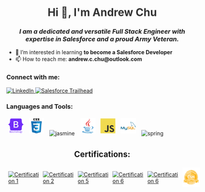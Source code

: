 <h1 style="text-align: center; color: #333;">Hi 👋, I'm Andrew Chu</h1>
<h3 style="text-align: center; font-style: italic;">I am a dedicated and versatile Full Stack Engineer with expertise in Salesforce and a proud Army Veteran.</h3>

<ul>
  <li>🌱 I’m interested in learning <strong>to become a Salesforce Developer</strong></li>
  <li>📫 How to reach me: <strong>andrew.c.chu@outlook.com</strong></li>
</ul>

<h3 style="text-align: left;">Connect with me:</h3>
<p style="text-align: left;">
  <a href="www.linkedin.com/in/andrewchu50" target="blank">
    <img src="https://raw.githubusercontent.com/rahuldkjain/github-profile-readme-generator/master/src/images/icons/Social/linked-in-alt.svg" alt="LinkedIn" height="30" width="40" />
  </a>
  <a href="https://trailblazer.me/id/andrewchu">
    <img src="https://www.nicepng.com/png/detail/67-671741_salesforce-trailhead-logo-trailhead-salesforce.png" alt="Salesforce Trailhead" height="30" width="40" />
  </a>
</p>

<h3 style="text-align: left;">Languages and Tools:</h3>
<p style="text-align: left;"> 
  <a href="https://getbootstrap.com" target="_blank" rel="noreferrer" style="text-decoration: none;"> 
    <img src="https://raw.githubusercontent.com/devicons/devicon/master/icons/bootstrap/bootstrap-plain-wordmark.svg" alt="bootstrap" width="40" height="40" style="margin: 5px;" /> 
  </a> 
  <a href="https://www.w3schools.com/css/" target="_blank" rel="noreferrer" style="text-decoration: none;"> 
    <img src="https://raw.githubusercontent.com/devicons/devicon/master/icons/css3/css3-original-wordmark.svg" alt="css3" width="40" height="40" style="margin: 5px;" /> 
  </a> 
  <a href="https://jasmine.github.io/" target="_blank" rel="noreferrer" style="text-decoration: none;"> 
    <img src="https://www.vectorlogo.zone/logos/jasmine/jasmine-icon.svg" alt="jasmine" width="40" height="40" style="margin: 5px;" /> 
  </a> 
  <a href="https://www.java.com" target="_blank" rel="noreferrer" style="text-decoration: none;"> 
    <img src="https://raw.githubusercontent.com/devicons/devicon/master/icons/java/java-original.svg" alt="java" width="40" height="40" style="margin: 5px;" /> 
  </a> 
  <a href="https://developer.mozilla.org/en-US/docs/Web/JavaScript" target="_blank" rel="noreferrer" style="text-decoration: none;"> 
    <img src="https://raw.githubusercontent.com/devicons/devicon/master/icons/javascript/javascript-original.svg" alt="javascript" width="40" height="40" style="margin: 5px;" /> 
  </a> 
  <a href="https://www.mysql.com/" target="_blank" rel="noreferrer" style="text-decoration: none;"> 
    <img src="https://raw.githubusercontent.com/devicons/devicon/master/icons/mysql/mysql-original-wordmark.svg" alt="mysql" width="40" height="40" style="margin: 5px;" /> 
  </a> 
  <a href="https://spring.io/" target="_blank" rel="noreferrer" style="text-decoration: none;"> 
    <img src="https://www.vectorlogo.zone/logos/springio/springio-icon.svg" alt="spring" width="40" height="40" style="margin: 5px;" /> 
  </a>
</p>

<h2 style="text-align: center;">Certifications:</h2>

<div style="display: flex; justify-content: center; align-items: center;">
  <a href="https://trailblazer.me/id/andrewchu">
    <img src="https://developer.salesforce.com/resources2/certification-site/images/Certifications-logo/Administrator.png" alt="Certification 1" height="50" width="50" style="margin: 5px;">
  </a>
  <a href="https://trailblazer.me/id/andrewchu">
    <img src="https://developer.salesforce.com/resources2/certification-site/images/Certifications-logo/Platform-App-Builder.png" alt="Certification 2" height="50" width="50" style="margin: 5px;">
  </a>

  <a href="https://www.credly.com/badges/83488228-4c9c-4833-9750-a7b2089e1509?source=linked_in_profile">
    <img src="https://images.credly.com/size/680x680/images/74790a75-8451-400a-8536-92d792c5184a/CompTIA_Security_2Bce.png" alt="Certification 5" height="50" width="50" style="margin: 5px;">
  </a>
  <a href="https://www.credly.com/badges/391d2463-0fd4-4fac-8aed-312ea19854bb/linked_in_profile">
    <img src="https://images.credly.com/size/680x680/images/e1fc05b2-959b-45a4-8d20-124b1df121fe/CompTIA_Network_2Bce.png" alt="Certification 6" height="50" width="50" style="margin: 5px;">
  </a>

  <a href="https://www.credly.com/badges/7661b421-38e8-44ab-b72b-c1b9022f24d3/public_url">
    <img src="https://images.credly.com/size/680x680/images/a18fe217-6699-4657-a5f6-94c7122fe7e7/C_TS410_1610.png" alt="Certification 6" height="50" width="50" style="margin: 5px;">
  </a>


  <a href="https://certification.scrumalliance.org/accounts/directory">
    <img src="logo/seal-csm.png" alt="Certification 6" height="50" width="50" style="margin: 5px;">
  </a>

</div>












